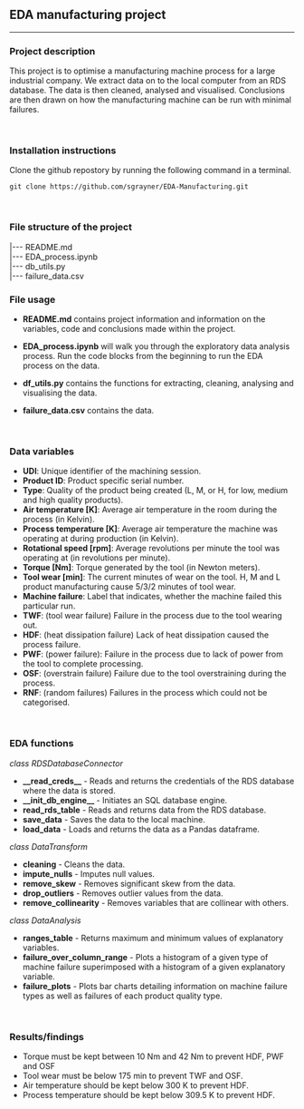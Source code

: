 ## EDA manufacturing project
***

### Project description

This project is to optimise a manufacturing machine process for a large industrial company. We extract data on to the local computer from an RDS database. The data is then cleaned, analysed and visualised. Conclusions are then drawn on how the manufacturing machine can be run with minimal failures.

<br>

### Installation instructions

Clone the github repostory by running the following command in a terminal.
```
git clone https://github.com/sgrayner/EDA-Manufacturing.git
```
<br>

### File structure of the project

|--- README.md  
|--- EDA_process.ipynb  
|--- db_utils.py  
|--- failure_data.csv
<br>

### File usage

- **README.md** contains project information and information on the variables, code and conclusions made within the project.

- **EDA_process.ipynb** will walk you through the exploratory data analysis process. Run the code blocks from the beginning to run the EDA process on the data.

- **df_utils.py** contains the functions for extracting, cleaning, analysing and visualising the data.

- **failure_data.csv** contains the data.
<br>

### Data variables

- **UDI**: Unique identifier of the machining session.
- **Product ID**: Product specific serial number.
- **Type**: Quality of the product being created (L, M, or H, for low, medium and high quality products).
- **Air temperature [K]**: Average air temperature in the room during the process (in Kelvin).
- **Process temperature [K]**: Average air temperature the machine was operating at during production (in Kelvin).
- **Rotational speed [rpm]**: Average revolutions per minute the tool was operating at (in revolutions per minute).
- **Torque [Nm]**: Torque generated by the tool (in Newton meters).
- **Tool wear [min]**: The current minutes of wear on the tool. H, M and L product manufacturing cause 5/3/2 minutes of tool wear.
- **Machine failure**: Label that indicates, whether the machine failed this particular run.
- **TWF**: (tool wear failure) Failure in the process due to the tool wearing out.
- **HDF**: (heat dissipation failure) Lack of heat dissipation caused the process failure.
- **PWF**: (power failure): Failure in the process due to lack of power from the tool to complete processing.
- **OSF**: (overstrain failure) Failure due to the tool overstraining during the process.
- **RNF**: (random failures) Failures in the process which could not be categorised.
<br>

### EDA functions

*class RDSDatabaseConnector*
- **\_\_read_creds\_\_** - Reads and returns the credentials of the RDS database where the data is stored.
- **\_\_init_db_engine\_\_** - Initiates an SQL database engine.
- **read_rds_table** - Reads and returns data from the RDS database.
- **save_data** - Saves the data to the local machine.
- **load_data** - Loads and returns the data as a Pandas dataframe.

*class DataTransform*
- **cleaning** - Cleans the data.
- **impute_nulls** - Imputes null values.
- **remove_skew** - Removes significant skew from the data.
- **drop_outliers** - Removes outlier values from the data.
- **remove_collinearity** - Removes variables that are collinear with others.

*class DataAnalysis*
- **ranges_table** - Returns maximum and minimum values of explanatory variables.
- **failure_over_column_range** - Plots a histogram of a given type of machine failure superimposed with a histogram of a given explanatory variable.
- **failure_plots** - Plots bar charts detailing information on machine failure types as well as failures of each product quality type.
<br>

### Results/findings

- Torque must be kept between 10 Nm and 42 Nm to prevent HDF, PWF and OSF
- Tool wear must be below 175 min to prevent TWF and OSF.
- Air temperature should be kept below 300 K to prevent HDF.
- Process temperature should be kept below 309.5 K to prevent HDF.
